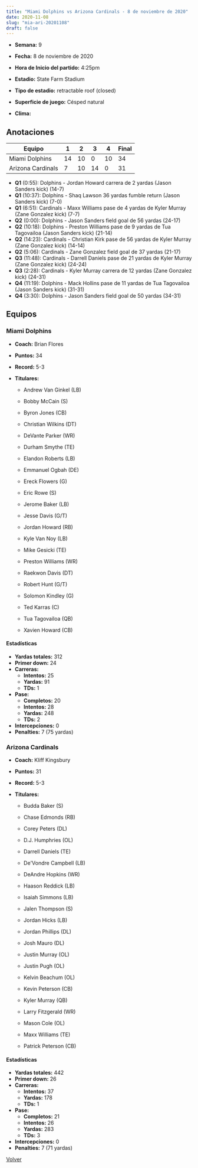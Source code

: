 ```yaml
---
title: "Miami Dolphins vs Arizona Cardinals - 8 de noviembre de 2020"
date: 2020-11-08
slug: "mia-ari-20201108"
draft: false
---
```


* **Semana:** 9
* **Fecha:** 8 de noviembre de 2020

* **Hora de Inicio del partido:** 4:25pm
* **Estadio:** State Farm Stadium
* **Tipo de estadio:** retractable roof (closed)
* **Superficie de juego:** Césped natural
* **Clima:** 





## Anotaciones
| Equipo | 1 | 2 | 3 | 4 | Final |
|--------|---|---|---|---|-------|
| Miami Dolphins  | 14 | 10 | 0 | 10  | 34 |
| Arizona Cardinals  | 7 | 10 | 14 | 0  | 31 |
* **Q1** (0:55): Dolphins - Jordan Howard carrera de 2 yardas (Jason Sanders kick) (14-7)
* **Q1** (10:37): Dolphins - Shaq Lawson 36 yardas fumble return (Jason Sanders kick) (7-0)
* **Q1** (6:51): Cardinals - Maxx Williams pase de 4 yardas de Kyler Murray (Zane Gonzalez kick) (7-7)
* **Q2** (0:00): Dolphins - Jason Sanders field goal de 56 yardas (24-17)
* **Q2** (10:18): Dolphins - Preston Williams pase de 9 yardas de Tua Tagovailoa (Jason Sanders kick) (21-14)
* **Q2** (14:23): Cardinals - Christian Kirk pase de 56 yardas de Kyler Murray (Zane Gonzalez kick) (14-14)
* **Q2** (5:06): Cardinals - Zane Gonzalez field goal de 37 yardas (21-17)
* **Q3** (11:48): Cardinals - Darrell Daniels pase de 21 yardas de Kyler Murray (Zane Gonzalez kick) (24-24)
* **Q3** (2:28): Cardinals - Kyler Murray carrera de 12 yardas (Zane Gonzalez kick) (24-31)
* **Q4** (11:19): Dolphins - Mack Hollins pase de 11 yardas de Tua Tagovailoa (Jason Sanders kick) (31-31)
* **Q4** (3:30): Dolphins - Jason Sanders field goal de 50 yardas (34-31)


## Equipos


### Miami Dolphins
* **Coach:** Brian Flores
* **Puntos:** 34
* **Record:** 5-3
* **Titulares:** 

  * Andrew Van Ginkel (LB) 

  * Bobby McCain (S) 

  * Byron Jones (CB) 

  * Christian Wilkins (DT) 

  * DeVante Parker (WR) 

  * Durham Smythe (TE) 

  * Elandon Roberts (LB) 

  * Emmanuel Ogbah (DE) 

  * Ereck Flowers (G) 

  * Eric Rowe (S) 

  * Jerome Baker (LB) 

  * Jesse Davis (G/T) 

  * Jordan Howard (RB) 

  * Kyle Van Noy (LB) 

  * Mike Gesicki (TE) 

  * Preston Williams (WR) 

  * Raekwon Davis (DT) 

  * Robert Hunt (G/T) 

  * Solomon Kindley (G) 

  * Ted Karras (C) 

  * Tua Tagovailoa (QB) 

  * Xavien Howard (CB) 

#### Estadísticas
* **Yardas totales:** 312
* **Primer down:** 24
* **Carreras:**
  * **Intentos:** 25
  * **Yardas:** 91
  * **TDs:** 1
* **Pase:**
  * **Completos:** 20
  * **Intentos:** 28
  * **Yardas:** 248
  * **TDs:** 2
* **Intercepciones:** 0
* **Penalties:** 7 (75 yardas)

### Arizona Cardinals
* **Coach:** Kliff Kingsbury
* **Puntos:** 31
* **Record:** 5-3
* **Titulares:** 

  * Budda Baker (S) 

  * Chase Edmonds (RB) 

  * Corey Peters (DL) 

  * D.J. Humphries (OL) 

  * Darrell Daniels (TE) 

  * De'Vondre Campbell (LB) 

  * DeAndre Hopkins (WR) 

  * Haason Reddick (LB) 

  * Isaiah Simmons (LB) 

  * Jalen Thompson (S) 

  * Jordan Hicks (LB) 

  * Jordan Phillips (DL) 

  * Josh Mauro (DL) 

  * Justin Murray (OL) 

  * Justin Pugh (OL) 

  * Kelvin Beachum (OL) 

  * Kevin Peterson (CB) 

  * Kyler Murray (QB) 

  * Larry Fitzgerald (WR) 

  * Mason Cole (OL) 

  * Maxx Williams (TE) 

  * Patrick Peterson (CB) 

#### Estadísticas
* **Yardas totales:** 442
* **Primer down:** 26
* **Carreras:**
  * **Intentos:** 37
  * **Yardas:** 178
  * **TDs:** 1
* **Pase:**
  * **Completos:** 21
  * **Intentos:** 26
  * **Yardas:** 283
  * **TDs:** 3
* **Intercepciones:** 0
* **Penalties:** 7 (71 yardas)


[Volver](/historia/2020)
